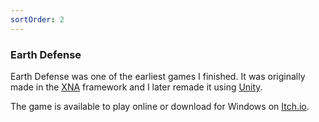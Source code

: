 ```yaml
---
sortOrder: 2
---
```


### Earth Defense

Earth Defense was one of the earliest games I finished. It was originally made in the [XNA](https://en.wikipedia.org/wiki/Microsoft_XNA) framework and I later remade it using [Unity](https://unity.com/).

The game is available to play online or download for Windows on [Itch.io](https://supergobo.itch.io/earth-defense).

<image-row>
  <nuxt-img preset="default" src="/games/ED.png"></nuxt-img>
  <nuxt-img preset="default" src="/games/ED2.png"></nuxt-img>
</image-row>

<image-row>
  <nuxt-img preset="default" src="/games/ED3.png"></nuxt-img>
</image-row>